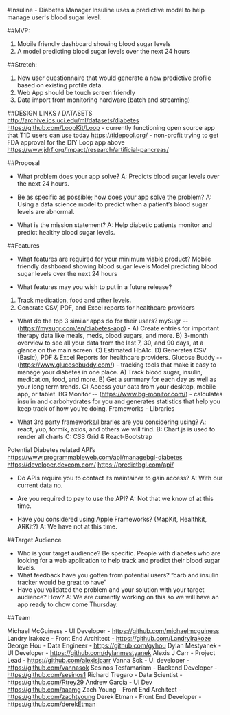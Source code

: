 #Insuline - Diabetes Manager
Insuline uses a predictive model to help manage user's blood sugar level.

##MVP:
1. Mobile friendly dashboard showing blood sugar levels
2. A model predicting blood sugar levels over the next 24 hours

##Stretch:
1. New user questionnaire that would generate a new predictive profile based on existing profile data.
2. Web App should be touch screen friendly
3. Data import from monitoring hardware (batch and streaming)

##DESIGN LINKS / DATASETS
http://archive.ics.uci.edu/ml/datasets/diabetes https://github.com/LoopKit/Loop - currently functioning open source app that T1D users can use today https://tidepool.org/ - non-profit trying to get FDA approval for the DIY Loop app above https://www.jdrf.org/impact/research/artificial-pancreas/

##Proposal

- What problem does your app solve?
A: Predicts blood sugar levels over the next 24 hours.

- Be as specific as possible; how does your app solve the problem?
A: Using a data science model to predict when a patient’s blood sugar levels are abnormal.

- What is the mission statement?
A: Help diabetic patients monitor and predict healthy blood sugar levels.

##Features

- What features are required for your minimum viable product?
Mobile friendly dashboard showing blood sugar levels
Model predicting blood sugar levels over the next 24 hours

- What features may you wish to put in a future release?
1. Track medication, food and other levels.
2. Generate CSV, PDF, and Excel reports for healthcare providers

- What do the top 3 similar apps do for their users?
mySugr -- (https://mysugr.com/en/diabetes-app) - A) Create entries for important therapy data like meals, meds, blood sugars, and more. B) 3-month overview to see all your data from the last 7, 30, and 90 days, at a glance on the main screen. C) Estimated HbA1c. D) Generates CSV (Basic), PDF & Excel Reports for healthcare providers.
Glucose Buddy -- (https://www.glucosebuddy.com/) - tracking tools that make it easy to manage your diabetes in one place. A) Track blood sugar, insulin, medication, food, and more. B) Get a summary for each day as well as your long term trends. C) Access your data from your desktop, mobile app, or tablet.
BG Monitor -- (https://www.bg-monitor.com/) - calculates insulin and carbohydrates for you and generates statistics that help you keep track of how you’re doing.
Frameworks - Libraries

- What 3rd party frameworks/libraries are you considering using?
	A: react, yup, formik, axios, and others we will find. 
	B: Chart.js is used to render all charts
	C: CSS Grid & React-Bootstrap

Potential Diabetes related API’s
https://www.programmableweb.com/api/managebgl-diabetes
https://developer.dexcom.com/
https://predictbgl.com/api/
- Do APIs require you to contact its maintainer to gain access?
	A: With our current data no. 
- Are you required to pay to use the API?
	A: Not that we know of at this time. 

- Have you considered using Apple Frameworks? (MapKit, Healthkit, ARKit?)
	A: We have not at this time. 


##Target Audience

- Who is your target audience? Be specific.
People with diabetes who are looking for a web application to help track and predict their blood sugar levels.
- What feedback have you gotten from potential users?
“carb and insulin tracker would be great to have”
- Have you validated the problem and your solution with your target audience? How?
A: We are currently working on this so we will have an app ready to chow come Thursday. 


##Team

Michael McGuiness - UI Developer - https://github.com/michaelmcguiness
Landry Irakoze - Front End Architect - https://github.com/LandryIrakoze
George Hou - Data Engineer - https://github.com/gyhou
Dylan Mestyanek - UI Developer - https://github.com/dylanmestyanek
Alexis J Carr - Project Lead - https://github.com/alexisjcarr
Vanna Sok - UI developer - https://github.com/vannasok
Sesinos Tesfamariam - Backend Developer - https://github.com/sesinos1
Richard Tregaro - Data Scientist - https://github.com/Rtrey29
Andrew Garcia - UI Dev https://github.com/aaamg
Zach Young - Front End Architect - https://github.com/zachtyoung
Derek Etman - Front End Developer  -https://github.com/derekEtman
